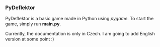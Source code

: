 ### PyDeflektor
PyDeflektor is a basic game made in Python using *pygame*. To start the game, simply run **main.py**. 

Currently, the documentation is only in Czech. I am going to add English version at some point :)
